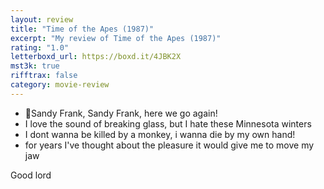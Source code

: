 ```yaml
---
layout: review
title: "Time of the Apes (1987)"
excerpt: "My review of Time of the Apes (1987)"
rating: "1.0"
letterboxd_url: https://boxd.it/4JBK2X
mst3k: true
rifftrax: false
category: movie-review
---
```


- 🎵Sandy Frank, Sandy Frank, here we go again!
- I love the sound of breaking glass, but I hate these Minnesota winters
- I dont wanna be killed by a monkey, i wanna die by my own hand!
- for years I've thought about the pleasure it would give me to move my jaw

Good lord
